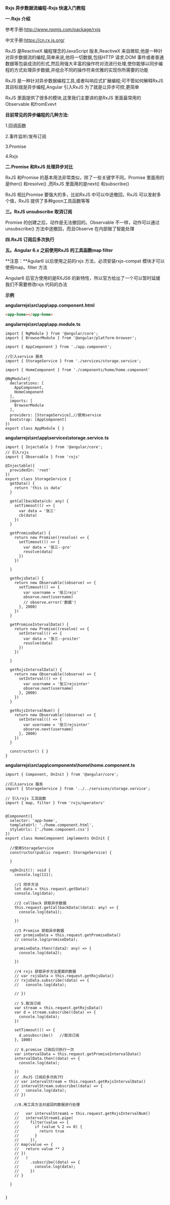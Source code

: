 **Rxjs 异步数据流编程-Rxjs 快速入门教程**

**一.Rxjs 介绍**

参考手册:http://www.npmjs.com/package/rxjs

中文手册:https://cn.rx.js.org/

RxJS 是ReactiveX 编程理念的JavaScript 版本,ReactiveX 来自微软,他是一种针对异步数据流的编程,简单来说,他将一切数据,包括HTTP 请求,DOM 事件或者普通数据等包装成流的形式,然后用强大丰富的操作符对流进行处理,使你能够以同步编程的方式处理异步数据,并组合不同的操作符来优雅的实现你所需要的功能

RxJS 是一种针对异步数据编程工具,或者叫响应式扩展编程;可不管如何解释RxJS 其目标就是异步编程,Angular 引入RxJS 为了就是让异步可控,更简单

RxJS 里面提供了很多的模块,这里我们主要讲的是RxJS 里面最常用的Observable 和fromEvevt

**目前常见的异步编程的几种方法:**

1.回调函数

2.事件监听/发布订阅

3.Promise

4.Rxjs

**二.Promise 和RxJS 处理异步对比**

RxJS 和Promise 的基本用法非常类似，除了一些关键字不同。Promise 里面用的是then() 和resolve() ,而RxJS 里面用的是next() 和subscribe()

RxJS 相比Promise 要强大的多，比如RxJS 中可以中途撤回，RxJS 可以发射多个值，RxJS 提供了多种goon工具函数等等

**三。RxJS unsubscribe 取消订阅**

Promise 的创建之后，动作是无法撤回的。Observable 不一样，动作可以通过unsubscribe() 方法中途撤回，而且Observe 在内部做了智能处理

**四.RxJS 订阅后多次执行**

**五。Angular 6.x 之前使用RxJS 的工具函数map filter**

**注意：**Agular6 以后使用之前的rxjs 方法，必须安装rxjs-compat 模块才可以使用map。filter 方法

Angular6 后官方使用的是RXJS6 的新特性，所以官方给出了一个可以暂时延缓我们不需要修改rxjs 代码的办法

**示例**

**angularrejs\src\app\app.component.html**

```html
<app-home></app-home>
```

**angularrejs\src\app\app.module.ts**

```tsx
import { NgModule } from '@angular/core';
import { BrowserModule } from '@angular/platform-browser';

import { AppComponent } from './app.component';

//引入service 服务
import { StorageService } from './services/storage.service';

import { HomeComponent } from './components/home/home.component'

@NgModule({
  declarations: [
    AppComponent,
    HomeComponent
  ],
  imports: [
    BrowserModule
  ],
  providers: [StorageService],//使用service
  bootstrap: [AppComponent]
})
export class AppModule { }
```

**angularrejs\src\app\services\storage.service.ts**

```tsx
import { Injectable } from '@angular/core';
// 引入rxjs
import { Observable } from 'rxjs'

@Injectable({
  providedIn: 'root'
})
export class StorageService {
  getData() {
    return 'this is data'
  }

  getCallbackData(cb: any) {
    setTimeout(() => {
      var data = '张三'
      cb(data)
    })
  }

  getPromiseData() {
    return new Promise((resolve) => {
      setTimeout(() => {
        var data = '张三--pro'
        resolve(data)
      })
    })

  }

  getRxjsData() {
    return new Observable((observe) => {
      setTimeout(() => {
        var username = '张三rejs'
        observe.next(username)
        // observe.error('数据')
      }, 2000)
    })
  }

  getPromiseIntervalData() {
    return new Promise((resolve) => {
      setInterval(() => {
        var data = '张三--proiter'
        resolve(data)
      })
    })

  }

  getRxjsIntervalData() {
    return new Observable((observe) => {
      setInterval(() => {
        var username = '张三rejsinter'
        observe.next(username)
      }, 2000)
    })
  }

  getRxjsIntervalNum() {
    return new Observable((observe) => {
      setInterval(() => {
        var username = '张三rejsinter'
        observe.next(username)
      }, 2000)
    })
  }

  constructor() { }
}

```

**angularrejs\src\app\components\home\home.component.ts**

```tsx
import { Component, OnInit } from '@angular/core';

//引入service 服务
import { StorageService } from '../../services/storage.service';

// 引入rxjs 工具函数
import { map, filter } from 'rxjs/operators'


@Component({
  selector: 'app-home',
  templateUrl: './home.component.html',
  styleUrls: ['./home.component.css']
})
export class HomeComponent implements OnInit {

  //使用StorageService
  constructor(public request: StorageService) {

  }

  ngOnInit(): void {
    console.log(111);

    //1 同步方法
    let data = this.request.getData()
    console.log(data);

    //2 callback 获取异步数据
    this.request.getCallbackData((data1: any) => {
      console.log(data1);

    })

    //3 Promise 获取异步数据
    var promiseData = this.request.getPromiseData()
    // console.log(promiseData);

    promiseData.then((data2: any) => {
      console.log(data2);

    })

    //4 rxjs 获取异步方法里面的数据
    // var rxjsData = this.request.getRxjsData()
    // rxjsData.subscribe((data) => {
    //   console.log(data);

    // })

    // 5.取消订阅
    var stream = this.request.getRxjsData()
    var d = stream.subscribe((data) => {
      console.log(data);
    })

    setTimeout(() => {
      d.unsubscribe()   //取消订阅
    }, 1000)

    // 6.promise 订阅后只执行一次
    var intervalData = this.request.getPromiseIntervalData()
    intervalData.then((data) => {
      console.log(data);

    })
    // .RxJS 订阅后多次执7行
    // var intervalStream = this.request.getRxjsIntervalData()
    // intervalStream.subscribe((data) => {
    //   console.log(data);
    // })

    //8.用工具方法对返回的数据进行处理

    //   var intervalStream1 = this.request.getRxjsIntervalNum()
    //   intervalStream1.pipe(
    //     filter(value => {
    //       if (value % 2 == 0) {
    //         return true
    //       }
    //     }),
    // map(value => {
    //   return value ** 2
    // })
    //   )
    //     .subscribe((data) => {
    //       console.log(data);
    //     })
    // }

  }


}

```

